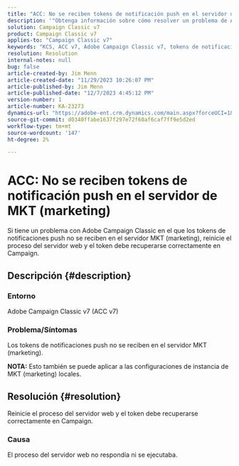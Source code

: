 ```yaml
---
title: "ACC: No se reciben tokens de notificación push en el servidor de MKT (marketing)"
description: '"Obtenga información sobre cómo resolver un problema de Adobe Campaign Classic en el que los tokens de notificaciones push no se reciben en el servidor de MKT (marketing)".'
solution: Campaign Classic v7
product: Campaign Classic v7
applies-to: "Campaign Classic v7"
keywords: "KCS, ACC v7, Adobe Campaign Classic v7, tokens de notificaciones push, no recibidos, MKT, servidor de marketing, resolución de problemas"
resolution: Resolution
internal-notes: null
bug: false
article-created-by: Jim Menn
article-created-date: "11/29/2023 10:26:07 PM"
article-published-by: Jim Menn
article-published-date: "12/7/2023 4:45:12 PM"
version-number: 1
article-number: KA-23273
dynamics-url: "https://adobe-ent.crm.dynamics.com/main.aspx?forceUCI=1&pagetype=entityrecord&etn=knowledgearticle&id=dc27c245-068f-ee11-8179-6045bd006268"
source-git-commit: d0340ffabe1637f297e72f60af6caf7ff9e5d2ed
workflow-type: tm+mt
source-wordcount: '147'
ht-degree: 2%

---
```


# ACC: No se reciben tokens de notificación push en el servidor de MKT (marketing)


Si tiene un problema con Adobe Campaign Classic en el que los tokens de notificaciones push no se reciben en el servidor MKT (marketing), reinicie el proceso del servidor web y el token debe recuperarse correctamente en Campaign.

## Descripción {#description}


### Entorno

Adobe Campaign Classic v7 (ACC v7)



### Problema/Síntomas

Los tokens de notificaciones push no se reciben en el servidor MKT (marketing).

<b>NOTA:</b> Esto también se puede aplicar a las configuraciones de instancia de MKT (marketing) locales.




## Resolución {#resolution}


Reinicie el proceso del servidor web y el token debe recuperarse correctamente en Campaign.

### Causa

El proceso del servidor web no respondía ni se ejecutaba.
